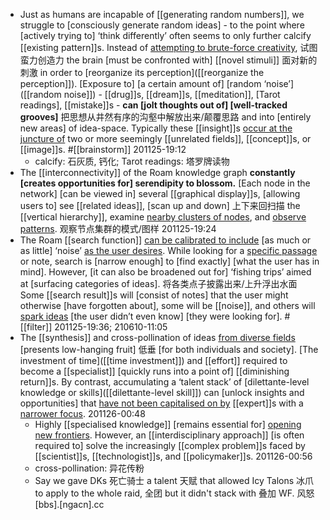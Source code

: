 - Just as humans are incapable of [[generating random numbers]], we struggle to [consciously generate random ideas] - to the point where [actively trying to] ‘think differently’ often seems to only further calcify [[existing pattern]]s. Instead of [attempting to brute-force creativity]([[creativity]]), 试图蛮力创造力 the brain [must be confronted with] [[novel stimuli]] 面对新的刺激 in order to [reorganize its perception]([[reorganize the perception]]). [Exposure to] [a certain amount of] [random ‘noise’]([[random noise]]) - [[drug]]s, [[dream]]s, [[meditation]], [Tarot readings], [[mistake]]s - **can [jolt thoughts out of] [well-tracked grooves]** 把思想从井然有序的沟壑中解放出来/颠覆思路 and into [entirely new areas] of idea-space. Typically these [[insight]]s [occur at the juncture of]([[juncture]]) two or more seemingly [[unrelated fields]], [[concept]]s, or [[image]]s. #[[brainstorm]]
201125-19:12
    - calcify: 石灰质, 钙化;
Tarot readings: 塔罗牌读物
- The [[interconnectivity]] of the Roam knowledge graph **constantly [creates opportunities for] serendipity to blossom.** [Each node in the network] [can be viewed in] several [[graphical display]]s, [allowing users to] see [[related ideas]], [scan up and down] 上下来回扫描 the [[vertical hierarchy]], examine [nearby clusters of nodes](((zukNbAkDh))), and [observe patterns]([[pattern]]). 观察节点集群的模式/图样 
201125-19:24
- The Roam [[search function]] [can be calibrated to include](((585ec1IO1))) [as much or as little] ‘noise’ [as the user desires](((Xvs9c7x_C))). While looking for a [specific passage]([[passage]]) or note, search is [narrow enough] to [find exactly] [what the user has in mind]. However, [it can also be broadened out for] ‘fishing trips’ aimed at [surfacing categories of ideas]. 将各类点子披露出来/上升浮出水面 Some [[search result]]s will [consist of notes] that the user might otherwise [have forgotten about], some will be [[noise]], and others will [spark ideas](((gKeRfF3pd))) [the user didn’t even know] [they were looking for]. #[[filter]] 
201125-19:36; 210610-11:05
- The [[synthesis]] and cross-pollination of ideas [from diverse fields](((_z7h4TgGm))) [presents low-hanging fruit] 低垂 [for both individuals and society]. [The investment of time]([[time investment]]) and [[effort]] required to become a [[specialist]] [quickly runs into a point of] [[diminishing return]]s. By contrast, accumulating a ‘talent stack’ of [dilettante-level knowledge or skills]([[dilettante-level skill]]) can [unlock insights and opportunities] that [have not been capitalised on by](((kxGzk64EW))) [[expert]]s with a [narrower focus]([[focus]]). 
201126-00:48
    - Highly [[specialised knowledge]] [remains essential for] [opening new frontiers]([[frontier]]). However, an [[interdisciplinary approach]] [is often required to] solve the increasingly [[complex problem]]s faced by [[scientist]]s, [[technologist]]s, and [[policymaker]]s.
201126-00:56
    - cross-pollination: 异花传粉
    - Say we gave DKs 死亡骑士 a talent 天赋 that allowed Icy Talons 冰爪 to apply to the whole raid, 全团 but it didn't stack with 叠加 WF. 风怒 [bbs].[ngacn].cc
